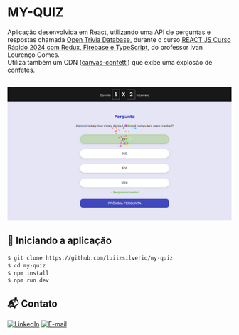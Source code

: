 # MY-QUIZ

Aplicação desenvolvida em React, utilizando uma API de perguntas e respostas chamada [Open Trivia Database](https://opentdb.com/), durante o curso [REACT JS Curso Rápido 2024 com Redux, Firebase e TypeScript](https://www.udemy.com/course/react-js-completo-com-redux-toolkit-firebase-git-e-typescript/), do professor Ivan Lourenço Gomes. <br />
Utiliza também um CDN ([canvas-confetti](https://cdn.skypack.dev/canvas-confetti)) que exibe uma explosão de confetes. <br />
<br />

![](https://github.com/luiizsilverio/my-quiz/blob/main/src/assets/my-quiz.png)



## 🚗 Iniciando a aplicação
```bash
$ git clone https://github.com/luiizsilverio/my-quiz
$ cd my-quiz
$ npm install
$ npm run dev
```

## 📬 Contato

[![LinkedIn](https://img.shields.io/badge/LinkedIn-0077B5?style=for-the-badge&logo=linkedin&logoColor=white)](https://www.linkedin.com/in/luiz-s-de-oliveira-6b6067210)
[![E-mail](https://img.shields.io/badge/Gmail-D14836?style=for-the-badge&logo=gmail&logoColor=white)](mailto:luiiz.silverio@gmail.com)
